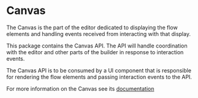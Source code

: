 # Canvas

The Canvas is the part of the editor dedicated to displaying the flow elements and handling events received from interacting with that display.

This package contains the Canvas API. The API will handle coordination with the editor and other parts of the builder in response to interaction events.

The Canvas API is to be consumed by a UI component that is responsible for rendering the flow elements and passing interaction events to the API.

For more information on the Canvas see its [documentation](https://salesforce.quip.com/3nsDAM8bCodc)
